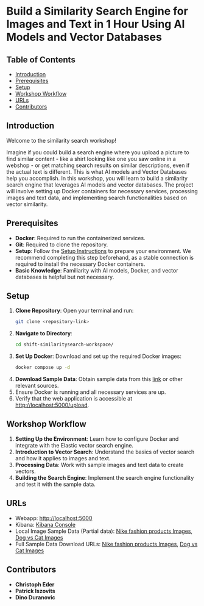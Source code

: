 # Build a Similarity Search Engine for Images and Text in 1 Hour Using AI Models and Vector Databases

## Table of Contents
- [Introduction](#introduction)
- [Prerequisites](#prerequisites)
- [Setup](#setup)
- [Workshop Workflow](#workshop-workflow)
- [URLs](#urls)
- [Contributors](#contributors)

## Introduction

Welcome to the similarity search workshop! 

Imagine if you could build a search engine where you upload a picture to find similar content - like a shirt looking like one you saw online in a webshop - or get matching search results on similar descriptions, even if the actual text is different. This is what AI models and Vector Databases help you accomplish. In this workshop, you will learn to build a similarity search engine that leverages AI models and vector databases. The project will involve setting up Docker containers for necessary services, processing images and text data, and implementing search functionalities based on vector similarity.

## Prerequisites

- **Docker**: Required to run the containerized services.
- **Git**: Required to clone the repository.
- **Setup**: Follow the [Setup Instructions](#setup) to prepare your environment. We recommend completing this step beforehand, as a stable connection is required to install the necessary Docker containers.
- **Basic Knowledge**: Familiarity with AI models, Docker, and vector databases is helpful but not necessary.

## Setup

1. **Clone Repository**: Open your terminal and run:  
   ```bash
   git clone <repository-link>
    ``` 
2. **Navigate to Directory**:
   ```bash
   cd shift-similaritysearch-workspace/
    ``` 
3. **Set Up Docker**: Download and set up the required Docker images:
   ```bash
   docker compose up -d
    ``` 
4. **Download Sample Data**: Obtain sample data from this [link](https://www.kaggle.com/datasets/kunalgupta2616/dog-vs-cat-images-data?resource=download) or other relevant sources.
5. Ensure Docker is running and all necessary services are up.
6. Verify that the web application is accessible at [http://localhost:5000/upload](http://localhost:5000/upload).

## Workshop Workflow

1. **Setting Up the Environment**: Learn how to configure Docker and integrate with the Elastic vector search engine.
2. **Introduction to Vector Search**: Understand the basics of vector search and how it applies to images and text.
3. **Processing Data**: Work with sample images and text data to create vectors.
4. **Building the Search Engine**: Implement the search engine functionality and test it with the sample data.

## URLs
- Webapp: [http://localhost:5000](http://localhost:5000)
- Kibana: [Kibana Console](http://localhost:5601/app/dev_tools#/console)
- Local Image Sample Data (Partial data): [Nike fashion products Images](sample_data/fashion_products/), [Dog vs Cat Images](sample_data/dog_cat_images/)
- Full Sample Data Download URLs: [Nike fashion products Images](https://www.kaggle.com/datasets/crawlfeeds/nike-fashion-products-dataset), [Dog vs Cat Images](https://www.kaggle.com/datasets/kunalgupta2616/dog-vs-cat-images-data)


## Contributors

- **Christoph Eder**
- **Patrick Iszovits**
- **Dino Duranovic**